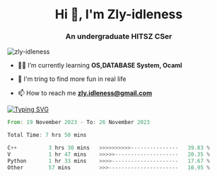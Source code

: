 <h1 align="center">Hi 👋, I'm Zly-idleness</h1>

<h3 align="center">An undergraduate HITSZ CSer</h3>

<p align="left"> <img src="https://komarev.com/ghpvc/?username=zly-idleness&label=Profile%20views&color=0e75b6&style=flat" alt="zly-idleness" /> </p>


- 👨‍💻 I’m currently learning **OS,DATABASE System, Ocaml**

- 🌱 I'm tring to find more fun in real life

- 📫 How to reach me **zly.idleness@gmail.com**



[![Typing SVG](https://readme-typing-svg.herokuapp.com?font=Fira+Code&pause=1000&width=435&lines=I+Maybe+Slow)](https://git.io/typing-svg)


<!--START_SECTION:waka-->

```rust
From: 19 November 2023 - To: 26 November 2023

Total Time: 7 hrs 50 mins

C++          3 hrs 30 mins   >>>>>>>>>>---------------   39.83 %
V            1 hr 47 mins    >>>>>--------------------   20.35 %
Python       1 hr 33 mins    >>>>---------------------   17.67 %
Other        57 mins         >>>----------------------   10.95 %
```

<!--END_SECTION:waka-->


